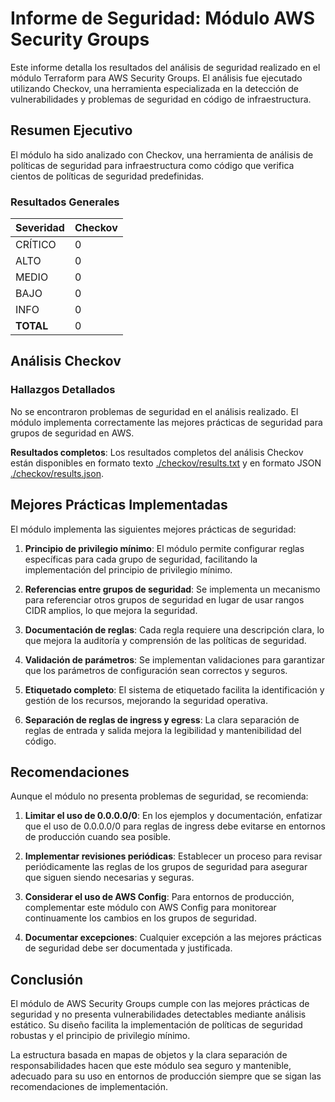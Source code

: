 # Informe de Seguridad: Módulo AWS Security Groups

Este informe detalla los resultados del análisis de seguridad realizado en el módulo Terraform para AWS Security Groups. El análisis fue ejecutado utilizando Checkov, una herramienta especializada en la detección de vulnerabilidades y problemas de seguridad en código de infraestructura.

## Resumen Ejecutivo

El módulo ha sido analizado con Checkov, una herramienta de análisis de políticas de seguridad para infraestructura como código que verifica cientos de políticas de seguridad predefinidas.

### Resultados Generales

| Severidad | Checkov | 
|-----------|---------|
| CRÍTICO   | 0       |
| ALTO      | 0       |
| MEDIO     | 0       |
| BAJO      | 0       |
| INFO      | 0       |
| **TOTAL** | 0       |

## Análisis Checkov

### Hallazgos Detallados

No se encontraron problemas de seguridad en el análisis realizado. El módulo implementa correctamente las mejores prácticas de seguridad para grupos de seguridad en AWS.

**Resultados completos**: Los resultados completos del análisis Checkov están disponibles en formato texto [./checkov/results.txt](./checkov/results.txt) y en formato JSON [./checkov/results.json](./checkov/results.json).

## Mejores Prácticas Implementadas

El módulo implementa las siguientes mejores prácticas de seguridad:

1. **Principio de privilegio mínimo**: El módulo permite configurar reglas específicas para cada grupo de seguridad, facilitando la implementación del principio de privilegio mínimo.

2. **Referencias entre grupos de seguridad**: Se implementa un mecanismo para referenciar otros grupos de seguridad en lugar de usar rangos CIDR amplios, lo que mejora la seguridad.

3. **Documentación de reglas**: Cada regla requiere una descripción clara, lo que mejora la auditoría y comprensión de las políticas de seguridad.

4. **Validación de parámetros**: Se implementan validaciones para garantizar que los parámetros de configuración sean correctos y seguros.

5. **Etiquetado completo**: El sistema de etiquetado facilita la identificación y gestión de los recursos, mejorando la seguridad operativa.

6. **Separación de reglas de ingress y egress**: La clara separación de reglas de entrada y salida mejora la legibilidad y mantenibilidad del código.

## Recomendaciones

Aunque el módulo no presenta problemas de seguridad, se recomienda:

1. **Limitar el uso de 0.0.0.0/0**: En los ejemplos y documentación, enfatizar que el uso de 0.0.0.0/0 para reglas de ingress debe evitarse en entornos de producción cuando sea posible.

2. **Implementar revisiones periódicas**: Establecer un proceso para revisar periódicamente las reglas de los grupos de seguridad para asegurar que siguen siendo necesarias y seguras.

3. **Considerar el uso de AWS Config**: Para entornos de producción, complementar este módulo con AWS Config para monitorear continuamente los cambios en los grupos de seguridad.

4. **Documentar excepciones**: Cualquier excepción a las mejores prácticas de seguridad debe ser documentada y justificada.

## Conclusión

El módulo de AWS Security Groups cumple con las mejores prácticas de seguridad y no presenta vulnerabilidades detectables mediante análisis estático. Su diseño facilita la implementación de políticas de seguridad robustas y el principio de privilegio mínimo.

La estructura basada en mapas de objetos y la clara separación de responsabilidades hacen que este módulo sea seguro y mantenible, adecuado para su uso en entornos de producción siempre que se sigan las recomendaciones de implementación.
